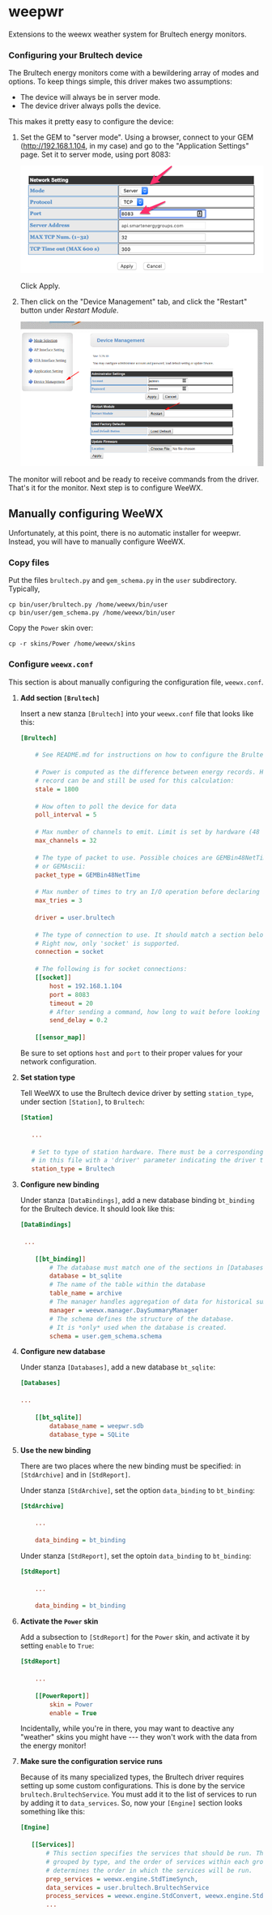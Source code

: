 weepwr
======

Extensions to the weewx weather system for Brultech energy monitors.

### Configuring your Brultech device
The Brultech energy monitors come with a bewildering array of modes and options. To keep things
simple, this driver makes two assumptions:

- The device will always be in server mode.
- The device driver always polls the device.

This makes it pretty easy to configure the device:

1. Set the GEM to "server mode".
Using a browser, connect to your GEM (http://192.168.1.104, in my case) 
and go to the "Application Settings" page. 
Set it to server mode, using port 8083:

    ![Application settings](images/server_mode.png)

    Click Apply.
    
2. Then click on the "Device Management" tab, and click the "Restart" button under 
*Restart Module*.

    ![Restart Module](images/restart_module.png)
    
The monitor will reboot and be ready to receive commands from the driver.
That's it for the monitor. Next step is to configure WeeWX.

## Manually configuring WeeWX

Unfortunately, at this point, there is no automatic installer for weepwr. Instead,
you will have to manually configure WeeWX.

### Copy files
Put the files `brultech.py` and `gem_schema.py` in the `user` subdirectory. Typically,

```shell script
cp bin/user/brultech.py /home/weewx/bin/user
cp bin/user/gem_schema.py /home/weewx/bin/user
```

Copy the `Power` skin over:
```shell script
cp -r skins/Power /home/weewx/skins
```

### Configure `weewx.conf`

This section is about manually configuring the configuration file, `weewx.conf`.

1. __Add section `[Brultech]`__

    Insert a new stanza `[Brultech]` into your `weewx.conf` file that looks like this:

    ```ini
    [Brultech]

        # See README.md for instructions on how to configure the Brultech devices!!
    
        # Power is computed as the difference between energy records. How old a 
        # record can be and still be used for this calculation:
        stale = 1800
    
        # How often to poll the device for data
        poll_interval = 5

        # Max number of channels to emit. Limit is set by hardware (48 for GEM).
        max_channels = 32
    
        # The type of packet to use. Possible choices are GEMBin48NetTime, GEMBin48Net,
        # or GEMAscii:
        packet_type = GEMBin48NetTime
    
        # Max number of times to try an I/O operation before declaring an error
        max_tries = 3
    
        driver = user.brultech

        # The type of connection to use. It should match a section below. 
        # Right now, only 'socket' is supported.
        connection = socket
    
        # The following is for socket connections: 
        [[socket]]
            host = 192.168.1.104
            port = 8083
            timeout = 20
            # After sending a command, how long to wait before looking for a response    
            send_delay = 0.2

        [[sensor_map]]
    ```

    Be sure to set options `host` and `port` to their proper values for your network configuration.

2. __Set station type__

    Tell WeeWX to use the Brultech device driver by setting `station_type`, 
under section `[Station]`, to `Brultech`:
 
     ```ini
    [Station]

        ...

        # Set to type of station hardware. There must be a corresponding stanza
        # in this file with a 'driver' parameter indicating the driver to be used.
        station_type = Brultech
    ```

3. __Configure new binding__

    Under stanza `[DataBindings]`, add a new database binding `bt_binding` for the Brultech device.
    It should look like this: 

    ```ini
   [DataBindings]

     ...

        [[bt_binding]]
            # The database must match one of the sections in [Databases].
            database = bt_sqlite
            # The name of the table within the database
            table_name = archive
            # The manager handles aggregation of data for historical summaries
            manager = weewx.manager.DaySummaryManager
            # The schema defines the structure of the database.
            # It is *only* used when the database is created.
            schema = user.gem_schema.schema
    ```

4. __Configure new database__

    Under stanza `[Databases]`, add a new database `bt_sqlite`:
    ```ini
    [Databases]
   
    ...
   
        [[bt_sqlite]]
            database_name = weepwr.sdb
            database_type = SQLite  
    ```
   
5. __Use the new binding__ 

    There are two places where the new binding must be specified: in `[StdArchive]` and
    in `[StdReport]`.
    
    Under stanza `[StdArchive]`, set the option `data_binding` to `bt_binding`:
    
    ```ini
    [StdArchive]

        ...
   
        data_binding = bt_binding         
   ```
   
   Under stanza `[StdReport]`, set the optoin `data_binding` to `bt_binding`:
   
    ```ini
   [StdReport]

        ...
   
        data_binding = bt_binding         
   ```
 
 6. __Activate the `Power` skin__
 
    Add a subsection to `[StdReport]` for the `Power` skin, and activate it by
    setting `enable` to `True`:
    
    ```ini
    [StdReport]
    
        ...
    
        [[PowerReport]]
            skin = Power
            enable = True
    ```
    Incidentally, while you're in there, you may want to deactive any "weather" skins
    you might have --- they won't work with the data from the energy monitor!
    
 7. __Make sure the configuration service runs__
 
     Because of its many specialized types, the Brultech driver requires setting up some custom
 configurations. This is done by the service `brultech.BrultechService`. You must
 add it to the list of services to run by adding it to `data_services`. So, now
 your `[Engine]` section looks something like this: 
 
     ```ini
     [Engine]
    
        [[Services]]
            # This section specifies the services that should be run. They are
            # grouped by type, and the order of services within each group
            # determines the order in which the services will be run.
            prep_services = weewx.engine.StdTimeSynch,
            data_services = user.brultech.BrultechService
            process_services = weewx.engine.StdConvert, weewx.engine.StdCalibrate, weewx.engine.StdQC, weewx.wxservices.StdWXCalculate
            ...
```